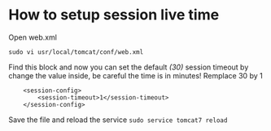 # How to setup session live time

Open web.xml  

```sudo vi usr/local/tomcat/conf/web.xml```

Find this block and now you can set the default *(30)* session timeout by change the value inside, be careful the time is in minutes!
Remplace 30 by 1
```
    <session-config>
        <session-timeout>1</session-timeout>
    </session-config>
```

Save the file and reload the service 
```sudo service tomcat7 reload```
